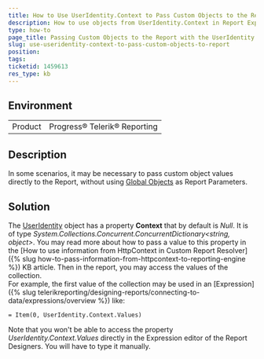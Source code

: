 ```yaml
---
title: How to Use UserIdentity.Context to Pass Custom Objects to the Report
description: How to use objects from UserIdentity.Context in Report Expressions
type: how-to
page_title: Passing Custom Objects to the Report with the UserIdentity.Context
slug: use-useridentity-context-to-pass-custom-objects-to-report
position: 
tags: 
ticketid: 1459613
res_type: kb
---
```


## Environment
<table>
	<tbody>
		<tr>
			<td>Product</td>
			<td>Progress® Telerik® Reporting</td>
		</tr>
	</tbody>
</table>


## Description
In some scenarios, it may be necessary to pass custom object values directly to the Report, without using 
[Global Objects](../expressions-global-objects) as Report Parameters.

## Solution
The [UserIdentity](../t-telerik-reporting-processing-useridentity) object has a property __Context__ that by default is _Null_. 
It is of type _System.Collections.Concurrent.ConcurrentDictionary<string, object>_. You may read more about how to pass a value to 
this property in the 
[How to use information from HttpContext in Custom Report Resolver]({% slug how-to-pass-information-from-httpcontext-to-reporting-engine %}) 
KB article. Then in the report, you may access the values of the collection.  
For example, the first value of the collection may be used in an [Expression]({% slug telerikreporting/designing-reports/connecting-to-data/expressions/overview %}) like:
```
= Item(0, UserIdentity.Context.Values)
```
Note that you won't be able to access the property _UserIdentity.Context.Values_ directly in the Expression editor of 
the Report Designers. You will have to type it manually.
